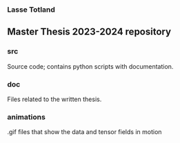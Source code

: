 ### Lasse Totland
## Master Thesis 2023-2024 repository

### src
Source code; contains python scripts with documentation.

### doc
Files related to the written thesis.

### animations
.gif files that show the data and tensor fields in motion
